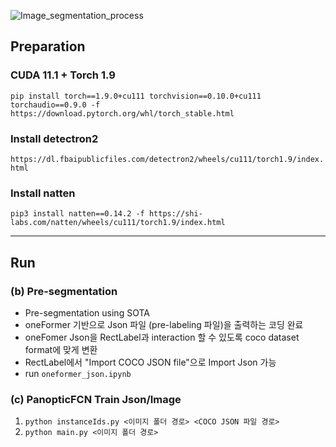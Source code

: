 
![Image_segmentation_process](https://github.com/IoRTKETI/Pre-segmentation/assets/122510029/ad5bb6ec-2fc9-4f9a-b38e-12b2e1585692)

## Preparation
### CUDA 11.1 + Torch 1.9
``` pip install torch==1.9.0+cu111 torchvision==0.10.0+cu111 torchaudio==0.9.0 -f https://download.pytorch.org/whl/torch_stable.html ```

### Install detectron2
``` https://dl.fbaipublicfiles.com/detectron2/wheels/cu111/torch1.9/index.html ```

### Install natten
``` pip3 install natten==0.14.2 -f https://shi-labs.com/natten/wheels/cu111/torch1.9/index.html ```

---
  
## Run
### (b) Pre-segmentation
- Pre-segmentation using SOTA
- oneFormer 기반으로 Json 파일 (pre-labeling 파일)을 출력하는 코딩 완료
- oneFomer Json을 RectLabel과 interaction 할 수 있도록 coco dataset format에 맞게 변환
- RectLabel에서 "Import COCO JSON file"으로 Import Json 가능
- run ``` oneformer_json.ipynb ```

### (c) PanopticFCN Train Json/Image
1. ``` python instanceIds.py <이미지 폴더 경로> <COCO JSON 파일 경로> ```  
2. ``` python main.py <이미지 폴더 경로> ```
